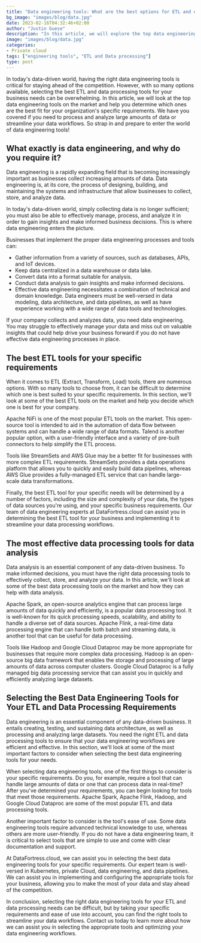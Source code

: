 ```yaml
---
title: "Data engineering tools: What are the best options for ETL and data processing"
bg_image: "images/blog/data.jpg"
date: 2023-02-16T04:32:46+02:00
author: "Justin Guese"
description: "In this article, we will explore the top data engineering tools available and help you determine which ones are the best fit for your organization's specific needs.."
image: "images/blog/data.jpg"
categories:
- Private cloud
tags: ["engineering tools", "ETL and Data processing"]
type: post
---
```



In today's data-driven world, having the right data engineering tools is critical for staying ahead of the competition. However, with so many options available, selecting the best ETL and data processing tools for your business needs can be overwhelming. In this article, we will look at the top data engineering tools on the market and help you determine which ones are the best fit for your organization's specific requirements. We have you covered if you need to process and analyze large amounts of data or streamline your data workflows. So strap in and prepare to enter the world of data engineering tools!

## What exactly is data engineering, and why do you require it?

Data engineering is a rapidly expanding field that is becoming increasingly important as businesses collect increasing amounts of data. Data engineering is, at its core, the process of designing, building, and maintaining the systems and infrastructure that allow businesses to collect, store, and analyze data.

In today's data-driven world, simply collecting data is no longer sufficient; you must also be able to effectively manage, process, and analyze it in order to gain insights and make informed business decisions. This is where data engineering enters the picture.

Businesses that implement the proper data engineering processes and tools can:

- Gather information from a variety of sources, such as databases, APIs, and IoT devices.
- Keep data centralized in a data warehouse or data lake.
- Convert data into a format suitable for analysis.
- Conduct data analysis to gain insights and make informed decisions.
- Effective data engineering necessitates a combination of technical and domain knowledge. Data engineers must be well-versed in data modeling, data architecture, and data pipelines, as well as have experience working with a wide range of data tools and technologies.

If your company collects and analyzes data, you need data engineering. You may struggle to effectively manage your data and miss out on valuable insights that could help drive your business forward if you do not have effective data engineering processes in place.

## The best ETL tools for your specific requirements

When it comes to ETL (Extract, Transform, Load) tools, there are numerous options. With so many tools to choose from, it can be difficult to determine which one is best suited to your specific requirements. In this section, we'll look at some of the best ETL tools on the market and help you decide which one is best for your company.

Apache NiFi is one of the most popular ETL tools on the market. This open-source tool is intended to aid in the automation of data flow between systems and can handle a wide range of data formats. Talend is another popular option, with a user-friendly interface and a variety of pre-built connectors to help simplify the ETL process.

Tools like StreamSets and AWS Glue may be a better fit for businesses with more complex ETL requirements. StreamSets provides a data operations platform that allows you to quickly and easily build data pipelines, whereas AWS Glue provides a fully-managed ETL service that can handle large-scale data transformations.

Finally, the best ETL tool for your specific needs will be determined by a number of factors, including the size and complexity of your data, the types of data sources you're using, and your specific business requirements. Our team of data engineering experts at DataFortress.cloud can assist you in determining the best ETL tool for your business and implementing it to streamline your data processing workflows.

## The most effective data processing tools for data analysis

Data analysis is an essential component of any data-driven business. To make informed decisions, you must have the right data processing tools to effectively collect, store, and analyze your data. In this article, we'll look at some of the best data processing tools on the market and how they can help with data analysis.

Apache Spark, an open-source analytics engine that can process large amounts of data quickly and efficiently, is a popular data processing tool. It is well-known for its quick processing speeds, scalability, and ability to handle a diverse set of data sources. Apache Flink, a real-time data processing engine that can handle both batch and streaming data, is another tool that can be useful for data processing.

Tools like Hadoop and Google Cloud Dataproc may be more appropriate for businesses that require more complex data processing. Hadoop is an open-source big data framework that enables the storage and processing of large amounts of data across computer clusters. Google Cloud Dataproc is a fully managed big data processing service that can assist you in quickly and efficiently analyzing large datasets.

## Selecting the Best Data Engineering Tools for Your ETL and Data Processing Requirements

Data engineering is an essential component of any data-driven business. It entails creating, testing, and sustaining data architecture, as well as processing and analyzing large datasets. You need the right ETL and data processing tools to ensure that your data engineering workflows are efficient and effective. In this section, we'll look at some of the most important factors to consider when selecting the best data engineering tools for your needs.

When selecting data engineering tools, one of the first things to consider is your specific requirements. Do you, for example, require a tool that can handle large amounts of data or one that can process data in real-time? After you've determined your requirements, you can begin looking for tools that meet those requirements. Apache Spark, Apache Flink, Hadoop, and Google Cloud Dataproc are some of the most popular ETL and data processing tools.

Another important factor to consider is the tool's ease of use. Some data engineering tools require advanced technical knowledge to use, whereas others are more user-friendly. If you do not have a data engineering team, it is critical to select tools that are simple to use and come with clear documentation and support.

At DataFortress.cloud, we can assist you in selecting the best data engineering tools for your specific requirements. Our expert team is well-versed in Kubernetes, private Cloud, data engineering, and data pipelines. We can assist you in implementing and configuring the appropriate tools for your business, allowing you to make the most of your data and stay ahead of the competition.

In conclusion, selecting the right data engineering tools for your ETL and data processing needs can be difficult, but by taking your specific requirements and ease of use into account, you can find the right tools to streamline your data workflows. Contact us today to learn more about how we can assist you in selecting the appropriate tools and optimizing your data engineering workflows.




